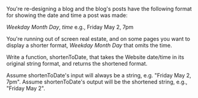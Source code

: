 You're re-designing a blog and the blog's posts have the following format for showing the date and time a post was made: 

*Weekday* *Month* *Day*, *time*
e.g., 
Friday May 2, 7pm

You're running out of screen real estate, and on some pages you want to display a shorter format, *Weekday* *Month* *Day* that omits the time.

Write a function, shortenToDate, that takes the Website date/time in its original string format, and returns the shortened format.

Assume shortenToDate's input will always be a string, e.g. "Friday May 2, 7pm". Assume shortenToDate's output will be the shortened string, e.g., "Friday May 2".